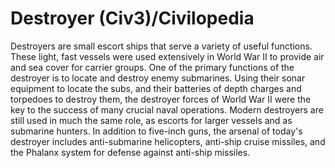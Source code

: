 # Destroyer (Civ3)/Civilopedia

Destroyers are small escort ships that serve a variety of useful functions. These light, fast vessels were 
used extensively in World War II to provide air and sea cover for carrier groups. One of the primary functions 
of the destroyer is to locate and destroy enemy submarines. Using their sonar equipment to locate the subs, 
and their batteries of depth charges and torpedoes to destroy them, the destroyer forces of World War II were 
the key to the success of many crucial naval operations. Modern destroyers are still used in much the same 
role, as escorts for larger vessels and as submarine hunters. In addition to five-inch guns, the arsenal of 
today's destroyer includes anti-submarine helicopters, anti-ship cruise missiles, and the Phalanx system for 
defense against anti-ship missiles.